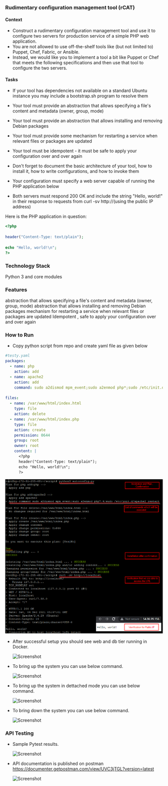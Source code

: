 ### Rudimentary configuration management tool (rCAT)


#### Context
- Construct a rudimentary configuration management tool and use it to configure two servers for production service of a simple PHP web application. 
- You are not allowed to use off-the-shelf tools like (but not limited to) Puppet, Chef, Fabric, or Ansible.
- Instead, we would like you to implement a tool a bit like Puppet or Chef that meets the following specifications and then use that tool to configure the two servers.

#### Tasks
* If your tool has dependencies not available on a standard Ubuntu instance you may include a bootstrap.sh program to resolve them

* Your tool must provide an abstraction that allows specifying a file's content and metadata (owner, group, mode)

 * Your tool must provide an abstraction that allows installing and removing Debian packages

 * Your tool must provide some mechanism for restarting a service when relevant files or packages are updated

* Your tool must be idempotent - it must be safe to apply your configuration over and over again

 * Don't forget to document the basic architecture of your tool, how to install it, how to write configurations, and how to invoke them
 
 * Your configuration must specify a web server capable of running the PHP application below

 * Both servers must respond 200 OK and include the string "Hello, world!" in their response to requests from curl -sv  http://(using the public IP address)

Here is the PHP application in question:

```php
<?php

header("Content-Type: text/plain");

echo "Hello, world!\n";
?>
```

### Technology Stack
Python 3 and core modules

### Features
abstraction that allows specifying a file's content and metadata (owner, group, mode)
abstraction that allows installing and removing Debian packages
mechanism for restarting a service when relevant files or packages are updated
Idempotent , safe to apply your configuration over and over again

### How to Run
- Copy python script from repo and create yaml file as given below
```yaml
#testy.yaml
packages:
  - name: php
    action: add
  - name: apache2
    action: add
    command: sudo a2dismod mpm_event;sudo a2enmod php*;sudo /etc/init.d/apache2 restart

files:
  - name: /var/www/html/index.html
    type: file
    action: delete
  - name: /var/www/html/index.php
    type: file
    action: create
    permission: 0644
    group: root
    owner: root
    content: |
      <?php
      header("Content-Type: text/plain");
      echo "Hello, world!\n";
      ?>
```
![Screenshot](resources/initial-run.png)

- After successful setup you should see web and db tier running in Docker.

    ![Screenshot](docs/docker-stack.png)

- To bring up the system you can use below command.

    ![Screenshot](docs/bringup.png)

- To bring up the system in dettached mode you can use below command.

    ![Screenshot](docs/bringup-dettached.png)

- To bring down the system you can use below command.

    ![Screenshot](docs/bringdown.png)


### API Testing


- Sample Pytest results.

    ![Screenshot](docs/test.png)


- API documentation is published on postman https://documenter.getpostman.com/view/UVC3jTGL?version=latest

    ![Screenshot](docs/api-test.png)
